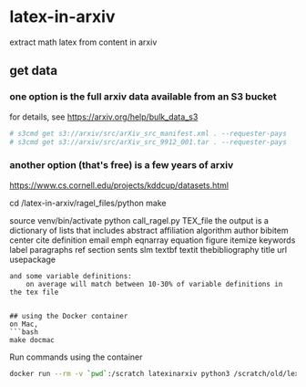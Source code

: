 # latex-in-arxiv
extract math latex from content in arxiv

## get data

### one option is the full arxiv data available from an S3 bucket
for details, see <https://arxiv.org/help/bulk_data_s3>
```bash
# s3cmd get s3://arxiv/src/arXiv_src_manifest.xml . --requester-pays  
# s3cmd get s3://arxiv/src/arXiv_src_9912_001.tar . --requester-pays  
```

### another option (that's free) is a few years of arxiv
<https://www.cs.cornell.edu/projects/kddcup/datasets.html>

cd /latex-in-arxiv/ragel_files/python 
make

source venv/bin/activate 
python call_ragel.py TEX_file
    the output is a dictionary of lists that includes 
        abstract
        affiliation
        algorithm
        author
        bibitem
        center
        cite
        definition
        email
        emph
        eqnarray
        equation
        figure
        itemize
        keywords
        label
        paragraphs
        ref
        section
        sents
        slm
        textbf
        textit
        thebibliography
        title
        url
        usepackage

    and some variable definitions: 
        on average will match between 10-30% of variable definitions in the tex file

```

## using the Docker container
on Mac,
```bash
make docmac
```

Run commands using the container 
```bash
docker run --rm -v `pwd`:/scratch latexinarxiv python3 /scratch/old/lexer_20220528.py /scratch/notebooks/hep-th/2003/0303118
```
